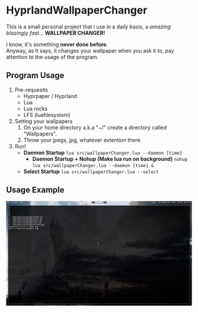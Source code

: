 # HyprlandWallpaperChanger

<p>
    This is a small personal project that i use in a daily basis, a <em>amazing</em> <em>blazingly fast</em>... <strong>WALLPAPER CHANGER!</strong>
</p>
<p>
    I know, it's something <strong>never done before</strong>.<br>
    Anyway, as it says, it changes your wallpaper when you ask it to, pay attention to the usage of the program.<br>
</p>

## Program Usage

1. Pre-requesits
   - Hyprpaper / Hyprland
   - Lua
   - Lua rocks
   - LFS (luafilesystem)
2. Setting your wallpapers
   1. On your home directory a.k.a "~/" create a directory called "Wallpapers".
   2. Throw your jpegs, jpg, whatever extention there.
3. Run!
   - **Daemon Startup** `lua src/wallpaperChanger.lua --daemon [time]`
     - **Daemon Startup + Nohup (Make lua run on background)** `nohup lua src/wallpaperChanger.lua --daemon [time] &`
   - **Select Startup** `lua src/wallpaperChanger.lua --select`

## Usage Example

![Usage](./media/example.gif)
